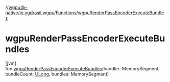 //[wgpu4k-native](../../../index.md)/[io.ygdrasil.wgpu](../index.md)/[Functions](index.md)/[wgpuRenderPassEncoderExecuteBundles](wgpu-render-pass-encoder-execute-bundles.md)

# wgpuRenderPassEncoderExecuteBundles

[jvm]\
fun [wgpuRenderPassEncoderExecuteBundles](wgpu-render-pass-encoder-execute-bundles.md)(handler: MemorySegment, bundleCount: [ULong](https://kotlinlang.org/api/core/kotlin-stdlib/kotlin/-u-long/index.html), bundles: MemorySegment)